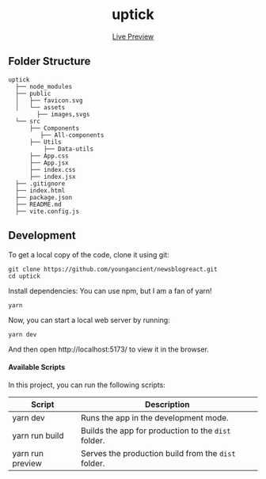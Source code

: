<h1 align="center">
  uptick
</h1>

<p align="center">
  <a href="https://uptick-moviesearch.netlify.app/">
    Live Preview
  </a>
</p>


## Folder Structure
```
uptick
  ├── node_modules
  ├── public
  │   ├── favicon.svg
  │   └── assets
        ├── images,svgs
  └── src
      ├── Components
         ├── All-components
      ├── Utils
          ├── Data-utils
      ├── App.css
      ├── App.jsx
      ├── index.css
      ├── index.jsx
  ├── .gitignore
  ├── index.html
  ├── package.json
  ├── README.md
  ├── vite.config.js
```

## Development

To get a local copy of the code, clone it using git:

```
git clone https://github.com/youngancient/newsblogreact.git
cd uptick
```

Install dependencies: You can use npm, but I am a fan of yarn!

```
yarn
```

Now, you can start a local web server by running:

```
yarn dev
```

And then open http://localhost:5173/ to view it in the browser.

#### Available Scripts

In this project, you can run the following scripts:

| Script        | Description                                         |
| ------------- | --------------------------------------------------- |
| yarn dev   | Runs the app in the development mode.               |
| yarn run build | Builds the app for production to the `dist` folder. |
| yarn run preview | Serves the production build from the `dist` folder. |
